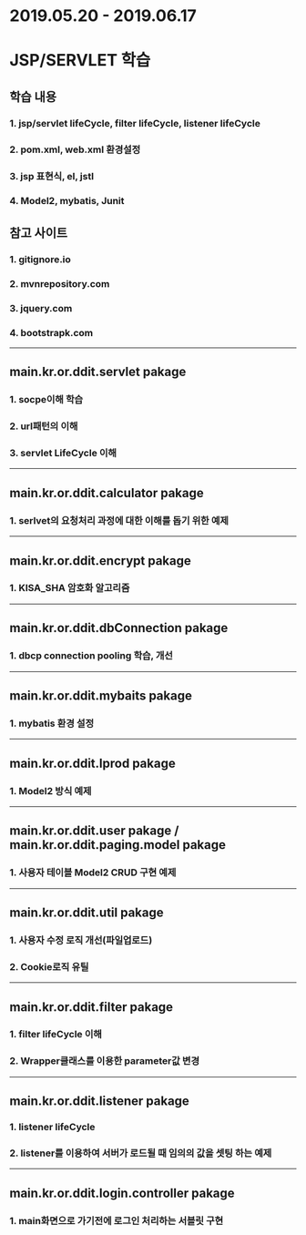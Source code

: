# 2019.05.20 - 2019.06.17

# JSP/SERVLET 학습
## 학습 내용
### 1. jsp/servlet lifeCycle, filter lifeCycle, listener lifeCycle
### 2. pom.xml, web.xml 환경설정
### 3. jsp 표현식, el, jstl
### 4. Model2, mybatis, Junit

## 참고 사이트 
### 1. gitignore.io
### 2. mvnrepository.com
### 3. jquery.com
### 4. bootstrapk.com
------------------------------
## main.kr.or.ddit.servlet pakage
### 1. socpe이해 학습
### 2. url패턴의 이해
### 3. servlet LifeCycle 이해
------------------------------
## main.kr.or.ddit.calculator pakage
### 1. serlvet의 요청처리 과정에 대한 이해를 돕기 위한 예제
------------------------------
## main.kr.or.ddit.encrypt pakage
### 1. KISA_SHA 암호화 알고리즘 
------------------------------
## main.kr.or.ddit.dbConnection pakage
### 1. dbcp connection pooling 학습, 개선
------------------------------
## main.kr.or.ddit.mybaits pakage
### 1. mybatis 환경 설정
------------------------------
## main.kr.or.ddit.lprod pakage
### 1. Model2 방식 예제
------------------------------
## main.kr.or.ddit.user pakage / main.kr.or.ddit.paging.model pakage
### 1. 사용자 테이블 Model2 CRUD 구현 예제
------------------------------
## main.kr.or.ddit.util pakage
### 1. 사용자 수정 로직 개선(파일업로드)
### 2. Cookie로직 유틸
------------------------------
## main.kr.or.ddit.filter pakage
### 1. filter lifeCycle 이해
### 2. Wrapper클래스를 이용한 parameter값 변경
------------------------------
## main.kr.or.ddit.listener pakage
### 1. listener lifeCycle
### 2. listener를 이용하여 서버가 로드될 때 임의의 값을 셋팅 하는 예제
------------------------------
## main.kr.or.ddit.login.controller pakage
### 1. main화면으로 가기전에 로그인 처리하는 서블릿 구현
